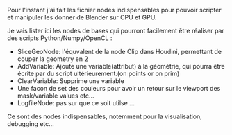 Pour l'instant j'ai fait les fichier nodes indispensables pour pouvoir scripter et manipuler les donner de Blender sur CPU et GPU.

Je vais lister ici les nodes de bases qui pourront facilement être réaliser par des scripts Python/Numpy/OpenCL :

- SliceGeoNode: l'équvalent de la node Clip dans Houdini, permettant de couper la geometry en 2
- AddVariable: Ajoute une variable(attribut) à la géométrie, qui pourra être écrite par du script ultérieurement.(on points or on prim)
- ClearVariable: Supprime une variable
- Une facon de set des couleurs pour avoir un retour sur le viewport des mask/variable values etc...
- LogfileNode: pas sur que ce soit utilse ... 


Ce sont des nodes indispensables, notemment pour la visualisation, debugging etc...